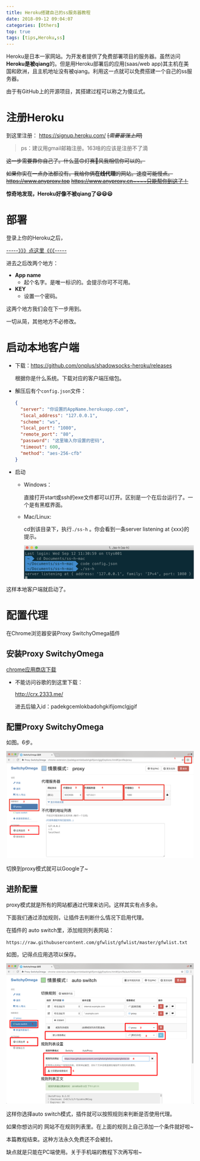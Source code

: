 ```yaml
---
title: Heroku搭建自己的ss服务器教程
date: 2018-09-12 09:04:07
categories: [Others]
top: true
tags: [tips,Heroku,ss]
---
```


Heroku是日本一家网站。为开发者提供了免费部署项目的服务器。虽然访问**Heroku是被qiang**的。但是用Heroku部署后的应用(saas/web app)其主机在美国和欧洲，且主机地址没有被qiang。利用这一点就可以免费搭建一个自己的ss服务器。

由于有GitHub上的开源项目，其搭建过程可以称之为傻瓜式。

<!---more--->

# 注册Heroku

到这里注册： https://signup.heroku.com/   ~~[*需要富强上网*]~~

> ps：建议用gmail邮箱注册。163啥的应该是注册不了滴

~~这一步需要靠你自己了。什么蓝🙃灯赛🙂风我相信你可以的。~~

~~如果你实在一点办法都没有。我给你俩**在线代理**的网站。速度可能慢点。~~ ~~https://www.anyproxy.top~~ ~~https://www.anyproxy.cn~~~~只能帮你到这了！~~      

**惊奇地发现，Heroku好像不被qiang了😃😃😃**

# 部署

登录上你的Heroku之后，

[-----》》》点这里《《《-----](https://heroku.com/deploy?template=https://github.com/onplus/shadowsocks-heroku/tree/re)

进去之后改两个地方：

- **App name**
  - 起个名字。是唯一标识的。会提示你可不可用。
- **KEY**
  - 设置一个密码。

这两个地方我们会在下一步用到。

一切从简，其他地方不必修改。

# 启动本地客户端

- 下载：https://github.com/onplus/shadowsocks-heroku/releases

  根据你是什么系统。下载对应的客户端压缩包。

- 解压后有个`config.json`文件：

    ```json
    {
      "server": "你设置的AppName.herokuapp.com",
      "local_address": "127.0.0.1",
      "scheme": "ws",
      "local_port": "1080",
      "remote_port": "80",
      "password": "这里输入你设置的密码",
      "timeout": 600,
      "method": "aes-256-cfb"
    }
    ```

- 启动

  - Windows：

    直接打开start或ssh的exe文件都可以打开。区别是一个在后台运行了。一个是有黑框界面。

  - Mac/Linux:

    cd到该目录下，执行`./ss-h` 。你会看到一条server listening at {xxx}的提示。

    ![20180912153672940559052.png](../../images/20180912153672940559052.png)

这样本地客户端就启动了。

# 配置代理

在Chrome浏览器安装Proxy SwitchyOmega插件

## 安装Proxy SwitchyOmega

[chrome应用商店下载](https://chrome.google.com/webstore/detail/proxy-switchyomega/padekgcemlokbadohgkifijomclgjgif?utm_source=chrome-ntp-icon)

- 不能访问谷歌的到这里下载：

  http://crx.2333.me/

  进去后输入id：padekgcemlokbadohgkifijomclgjgif

## 配置Proxy SwitchyOmega

如图。6步。

![20180912153673022932762.png](../../images/20180912153673022932762.png)

切换到proxy模式就可以Google了~

## 进阶配置

proxy模式就是所有的网站都通过代理来访问。这样其实有点多余。

下面我们通过添加规则，让插件去判断什么情况下启用代理。

在插件的 auto switch里，添加规则列表网站：

`https://raw.githubusercontent.com/gfwlist/gfwlist/master/gfwlist.txt`

如图，记得点应用选项以保存。

![20180912153673062820324.png](../../images/20180912153673062820324.png)

这样你选择auto switch模式，插件就可以按照规则来判断是否使用代理。

如果你想访问的 网站不在规则列表里。在上面的规则上自己添加一个条件就好啦~



本篇教程结束。这种方法永久免费还不会被封。

缺点就是只能在PC端使用。关于手机端的教程下次再写啦~